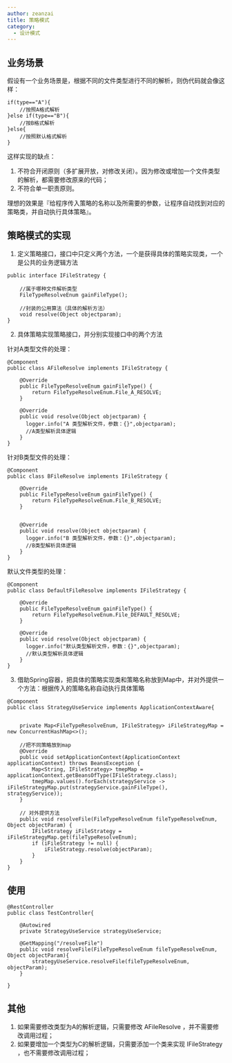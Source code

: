 ```yaml
---
author: zeanzai
title: 策略模式
category:
  - 设计模式
---
```


## 业务场景

假设有一个业务场景是，根据不同的文件类型进行不同的解析，则伪代码就会像这样：


```
if(type=="A"){
	//按照A格式解析
}else if(type=="B"){
	//按B格式解析
}else{
	//按照默认格式解析
}

```

这样实现的缺点：

1. 不符合开闭原则（多扩展开放，对修改关闭）。因为修改或增加一个文件类型的解析，都需要修改原来的代码；
2. 不符合单一职责原则。

理想的效果是『给程序传入策略的名称以及所需要的参数，让程序自动找到对应的策略类，并自动执行具体策略』。


## 策略模式的实现

1. 定义策略接口，接口中只定义两个方法，一个是获得具体的策略实现类，一个是公共的业务逻辑方法


```
public interface IFileStrategy {
    
    //属于哪种文件解析类型
    FileTypeResolveEnum gainFileType();
    
    //封装的公用算法（具体的解析方法）
    void resolve(Object objectparam);
}

```

2. 具体策略实现策略接口，并分别实现接口中的两个方法

针对A类型文件的处理：


```
@Component
public class AFileResolve implements IFileStrategy {
    
    @Override
    public FileTypeResolveEnum gainFileType() {
        return FileTypeResolveEnum.File_A_RESOLVE;
    }

    @Override
    public void resolve(Object objectparam) {
      logger.info("A 类型解析文件，参数：{}",objectparam);
      //A类型解析具体逻辑
    }
}

```

针对B类型文件的处理：


```
@Component
public class BFileResolve implements IFileStrategy {
   
    @Override
    public FileTypeResolveEnum gainFileType() {
        return FileTypeResolveEnum.File_B_RESOLVE;
    }


    @Override
    public void resolve(Object objectparam) {
      logger.info("B 类型解析文件，参数：{}",objectparam);
      //B类型解析具体逻辑
    }
}

```

默认文件类型的处理：


```
@Component
public class DefaultFileResolve implements IFileStrategy {

    @Override
    public FileTypeResolveEnum gainFileType() {
        return FileTypeResolveEnum.File_DEFAULT_RESOLVE;
    }

    @Override
    public void resolve(Object objectparam) {
      logger.info("默认类型解析文件，参数：{}",objectparam);
      //默认类型解析具体逻辑
    }
}

```

3. 借助Spring容器，把具体的策略实现类和策略名称放到Map中，并对外提供一个方法：根据传入的策略名称自动执行具体策略


```
@Component
public class StrategyUseService implements ApplicationContextAware{

  
    private Map<FileTypeResolveEnum, IFileStrategy> iFileStrategyMap = new ConcurrentHashMap<>();

    //把不同策略放到map
    @Override
    public void setApplicationContext(ApplicationContext applicationContext) throws BeansException {
        Map<String, IFileStrategy> tmepMap = applicationContext.getBeansOfType(IFileStrategy.class);
        tmepMap.values().forEach(strategyService -> iFileStrategyMap.put(strategyService.gainFileType(), strategyService));
    }

    // 对外提供方法
    public void resolveFile(FileTypeResolveEnum fileTypeResolveEnum, Object objectParam) {
        IFileStrategy iFileStrategy = iFileStrategyMap.get(fileTypeResolveEnum);
        if (iFileStrategy != null) {
            iFileStrategy.resolve(objectParam);
        }
    }
}

```


## 使用


```
@RestController
public class TestController{

    @Autowired
    private StrategyUseService strategyUseService;

    @GetMapping("/resolveFile")
    public void resolveFile(FileTypeResolveEnum fileTypeResolveEnum, Object objectParam){
        strategyUseService.resolveFile(fileTypeResolveEnum, objectParam);
    }

}

```


## 其他

1. 如果需要修改类型为A的解析逻辑，只需要修改 AFileResolve ，并不需要修改调用过程；
2. 如果要增加一个类型为C的解析逻辑，只需要添加一个类来实现 IFileStrategy ，也不需要修改调用过程；
